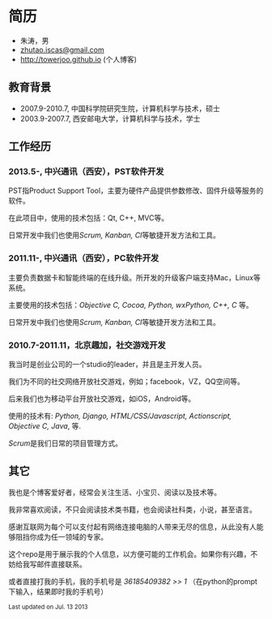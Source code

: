 #  简历

* 朱涛，男
* zhutao.iscas@gmail.com
* http://towerjoo.github.io (个人博客)


## 教育背景

* 2007.9-2010.7, 中国科学院研究生院，计算机科学与技术，硕士
* 2003.9-2007.7, 西安邮电大学，计算机科学与技术，学士

## 工作经历

### 2013.5-, 中兴通讯（西安），PST软件开发

PST指Product Support Tool，主要为硬件产品提供参数修改、固件升级等服务的软件。

在此项目中，使用的技术包括：Qt, C++, MVC等。

日常开发中我们也使用*Scrum, Kanban, CI*等敏捷开发方法和工具。

### 2011.11-, 中兴通讯（西安），PC软件开发

主要负责数据卡和智能终端的在线升级。所开发的升级客户端支持Mac，Linux等系统。

主要使用的技术包括：*Objective C, Cocoa, Python, wxPython, C++, C* 等。

日常开发中我们也使用*Scrum, Kanban, CI*等敏捷开发方法和工具。

### 2010.7-2011.11，北京趣加，社交游戏开发

我当时是创业公司的一个studio的leader，并且是主开发人员。

我们为不同的社交网络开放社交游戏，例如；facebook，VZ，QQ空间等。

后来我们也为移动平台开放社交游戏，如iOS，Android等。

使用的技术有: *Python, Django, HTML/CSS/Javascript, Actionscript, Objective C, Java*, 等.

*Scrum*是我们日常的项目管理方式。

## 其它

我也是个博客爱好者，经常会关注生活、小宝贝、阅读以及技术等。

我非常喜欢阅读，不只会阅读技术类书籍，也会阅读社科类，小说，甚至语言。

感谢互联网为每个可以支付起有网络连接电脑的人带来无尽的信息，从此没有人能够阻挡你成为任一领域的专家。

这个repo是用于展示我的个人信息，以方便可能的工作机会。如果你有兴趣，不妨给我写邮件直接联系。

或者直接打我的手机，我的手机号是 *36185409382 >> 1* （在python的prompt下输入，结果即时我的手机号）

<sub>Last updated on Jul. 13 2013</sub>

